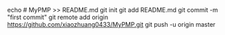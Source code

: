 echo # MyPMP >> README.md
git init
git add README.md
git commit -m "first commit"
git remote add origin https://github.com/xiaozhuang0433/MyPMP.git
git push -u origin master
